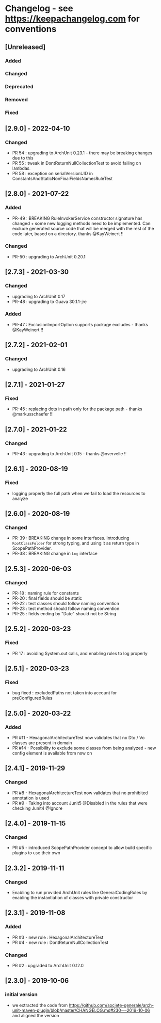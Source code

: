 # Changelog - see https://keepachangelog.com for conventions

## [Unreleased]

### Added

### Changed

### Deprecated

### Removed

### Fixed

## [2.9.0] - 2022-04-10

### Changed
- PR 54 : upgrading to ArchUnit 0.23.1 - there may be breaking changes due to this
- PR 55 : tweak in DontReturnNullCollectionTest to avoid failing on lambdas. 
- PR 58 : exception on serialVersionUID in ConstantsAndStaticNonFinalFieldsNamesRuleTest


## [2.8.0] - 2021-07-22

### Added
- PR-49 : BREAKING  RuleInvokerService constructor signature has changed + some new logging methods need to be implemented. 
  Can exclude generated source code that will be merged with the rest of the code later, based on a directory. thanks @KayWeinert !! 

### Changed
- PR-50 : upgrading to ArchUnit 0.20.1

## [2.7.3] - 2021-03-30

### Changed
- upgrading to ArchUnit 0.17
- PR-48 : upgrading to Guava 30.1.1-jre

### Added
- PR-47 : ExclusionImportOption supports package excludes - thanks @KayWeinert !!

## [2.7.2] - 2021-02-01

### Changed
- upgrading to ArchUnit 0.16

## [2.7.1] - 2021-01-27

### Fixed
- PR-45 : replacing dots in path only for the package path - thanks @markusschaefer !! 

## [2.7.0] - 2021-01-22

### Changed
- PR-43 : upgrading to ArchUnit 0.15 - thanks @nvervelle !! 

## [2.6.1] - 2020-08-19

### Fixed
- logging properly the full path when we fail to load the resources to analyze

## [2.6.0] - 2020-08-19

### Changed
- PR-39 : BREAKING change in some interfaces. Introducing `RootClassFolder` for strong typing, and using it as return type in ScopePathProvider.
- PR-38 : BREAKING change in `Log` interface

## [2.5.3] - 2020-06-03

### Changed
- PR-18 : naming rule for constants
- PR-20 : final fields should be static
- PR-22 : test classes should follow naming convention
- PR-23 : test method should follow naming convention 
- PR-25 : fields ending by "Date" should not be String 


## [2.5.2] - 2020-03-23

### Fixed
- PR 17 : avoiding System.out calls, and enabling rules to log properly 

## [2.5.1] - 2020-03-23

### Fixed
- bug fixed : excludedPaths not taken into account for preConfiguredRules 

## [2.5.0] - 2020-03-22

### Added
- PR #11 - HexagonalArchitectureTest now validates that no Dto / Vo classes are present in domain
- PR #14 - Possibility to exclude some classes from being analyzed - new config element is available from now on 

## [2.4.1] - 2019-11-29

### Changed
- PR #8 - HexagonalArchitectureTest now validates that no prohibited annotation is used
- PR #9 - Taking into account Junit5 @Disabled in the rules that were checking Junit4 @Ignore 
 

## [2.4.0] - 2019-11-15

### Changed
- PR #5 - introduced ScopePathProvider concept to allow build specific plugins to use their own

## [2.3.2] - 2019-11-11

### Changed
- Enabling to run provided ArchUnit rules like GeneralCodingRules by enabling the instantiation of classes with private constructor  

## [2.3.1] - 2019-11-08

### Added
- PR #3 - new rule : HexagonalArchitectureTest
- PR #4 - new rule : DontReturnNullCollectionTest

### Changed
- PR #2 : upgraded to ArchUnit 0.12.0

## [2.3.0] - 2019-10-06

### initial version 
- we extracted the code from https://github.com/societe-generale/arch-unit-maven-plugin/blob/master/CHANGELOG.md#230---2019-10-06 and aligned the version


 
